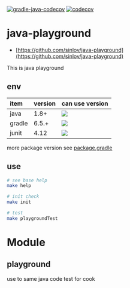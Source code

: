 [![gradle-java-codecov](https://github.com/sinlov/java-playground/actions/workflows/gradle-java-codecov.yml/badge.svg?branch=main)](https://github.com/sinlov/java-playground/actions/workflows/gradle-java-codecov.yml)
[![codecov](https://codecov.io/gh/sinlov/java-playground/branch/main/graph/badge.svg)](https://codecov.io/gh/sinlov/java-playground)

# java-playground

- [https://github.com/sinlov/java-playground](https://github.com/sinlov/java-playground)

This is java playground

## env

| item | version | can use version |
|:------------|:--------|:------------------------|
| java        | 1.8+ | ![](https://img.shields.io/badge/-Java-007396?logo=Java&logoColor=white&style=) |
| gradle      | 6.5.+ | [![](https://img.shields.io/badge/-Gradle-02303A?logo=Gradle&logoColor=white&style=)](https://gradle.org/install/) |
| junit       | 4.12 | [![](https://img.shields.io/maven-central/v/junit/junit.svg?label=latest%20release)](https://search.maven.org/search?q=g:junit%20AND%20a:junit) |

more package version see [package.gradle](package.gradle)

## use

```bash
# see base help
make help

# init check
make init

# test
make playgroundTest
```

# Module

## playground

use to same java code test for cook
